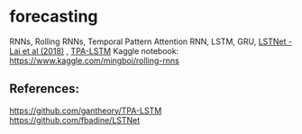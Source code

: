 # forecasting
RNNs, Rolling RNNs, Temporal Pattern Attention
RNN, LSTM, GRU, [LSTNet - Lai et al (2018)](https://arxiv.org/abs/1703.07015) , [TPA-LSTM](https://github.com/gantheory/TPA-LSTM)
Kaggle notebook: https://www.kaggle.com/mingboi/rolling-rnns

## References:
https://github.com/gantheory/TPA-LSTM
https://github.com/fbadine/LSTNet


